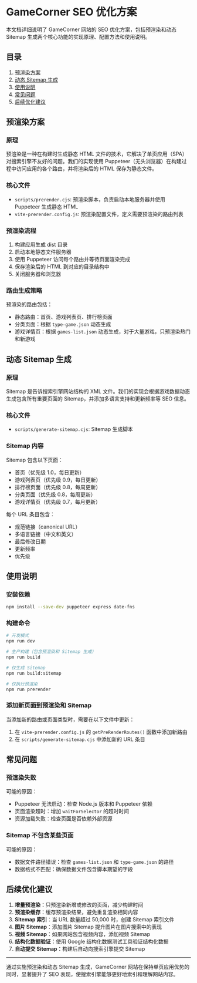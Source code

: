 # GameCorner SEO 优化方案

本文档详细说明了 GameCorner 网站的 SEO 优化方案，包括预渲染和动态 Sitemap 生成两个核心功能的实现原理、配置方法和使用说明。

## 目录

1. [预渲染方案](#预渲染方案)
2. [动态 Sitemap 生成](#动态-sitemap-生成)
3. [使用说明](#使用说明)
4. [常见问题](#常见问题)
5. [后续优化建议](#后续优化建议)

## 预渲染方案

### 原理

预渲染是一种在构建时生成静态 HTML 文件的技术，它解决了单页应用（SPA）对搜索引擎不友好的问题。我们的实现使用 Puppeteer（无头浏览器）在构建过程中访问应用的各个路由，并将渲染后的 HTML 保存为静态文件。

### 核心文件

- `scripts/prerender.cjs`: 预渲染脚本，负责启动本地服务器并使用 Puppeteer 生成静态 HTML
- `vite-prerender.config.js`: 预渲染配置文件，定义需要预渲染的路由列表

### 预渲染流程

1. 构建应用生成 dist 目录
2. 启动本地静态文件服务器
3. 使用 Puppeteer 访问每个路由并等待页面渲染完成
4. 保存渲染后的 HTML 到对应的目录结构中
5. 关闭服务器和浏览器

### 路由生成策略

预渲染的路由包括：

- 静态路由：首页、游戏列表页、排行榜页面
- 分类页面：根据 `type-game.json` 动态生成
- 游戏详情页：根据 `games-list.json` 动态生成，对于大量游戏，只预渲染热门和新游戏

## 动态 Sitemap 生成

### 原理

Sitemap 是告诉搜索引擎网站结构的 XML 文件。我们的实现会根据游戏数据动态生成包含所有重要页面的 Sitemap，并添加多语言支持和更新频率等 SEO 信息。

### 核心文件

- `scripts/generate-sitemap.cjs`: Sitemap 生成脚本

### Sitemap 内容

Sitemap 包含以下页面：

- 首页（优先级 1.0，每日更新）
- 游戏列表页（优先级 0.9，每日更新）
- 排行榜页面（优先级 0.8，每周更新）
- 分类页面（优先级 0.8，每周更新）
- 游戏详情页（优先级 0.7，每月更新）

每个 URL 条目包含：

- 规范链接（canonical URL）
- 多语言链接（中文和英文）
- 最后修改日期
- 更新频率
- 优先级

## 使用说明

### 安装依赖

```bash
npm install --save-dev puppeteer express date-fns
```

### 构建命令

```bash
# 开发模式
npm run dev

# 生产构建（包含预渲染和 Sitemap 生成）
npm run build

# 仅生成 Sitemap
npm run build:sitemap

# 仅执行预渲染
npm run prerender
```

### 添加新页面到预渲染和 Sitemap

当添加新的路由或页面类型时，需要在以下文件中更新：

1. 在 `vite-prerender.config.js` 的 `getPreRenderRoutes()` 函数中添加新路由
2. 在 `scripts/generate-sitemap.cjs` 中添加新的 URL 条目

## 常见问题

### 预渲染失败

可能的原因：

- Puppeteer 无法启动：检查 Node.js 版本和 Puppeteer 依赖
- 页面渲染超时：增加 `waitForSelector` 的超时时间
- 资源加载失败：检查页面是否依赖外部资源

### Sitemap 不包含某些页面

可能的原因：

- 数据文件路径错误：检查 `games-list.json` 和 `type-game.json` 的路径
- 数据格式不匹配：确保数据文件包含脚本期望的字段

## 后续优化建议

1. **增量预渲染**：只预渲染新增或修改的页面，减少构建时间
2. **预渲染缓存**：缓存预渲染结果，避免重复渲染相同内容
3. **Sitemap 索引**：当 URL 数量超过 50,000 时，创建 Sitemap 索引文件
4. **图片 Sitemap**：添加图片 Sitemap 提升图片在图片搜索中的表现
5. **视频 Sitemap**：如果网站包含视频内容，添加视频 Sitemap
6. **结构化数据验证**：使用 Google 结构化数据测试工具验证结构化数据
7. **自动提交 Sitemap**：构建后自动向搜索引擎提交 Sitemap

---

通过实施预渲染和动态 Sitemap 生成，GameCorner 网站在保持单页应用优势的同时，显著提升了 SEO 表现，使搜索引擎能够更好地索引和理解网站内容。